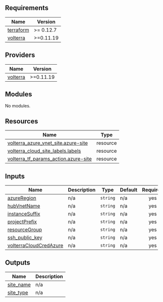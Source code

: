 <!-- BEGIN_TF_DOCS -->
## Requirements

| Name | Version |
|------|---------|
| <a name="requirement_terraform"></a> [terraform](#requirement\_terraform) | >= 0.12.7 |
| <a name="requirement_volterra"></a> [volterra](#requirement\_volterra) | >=0.11.19 |

## Providers

| Name | Version |
|------|---------|
| <a name="provider_volterra"></a> [volterra](#provider\_volterra) | >=0.11.19 |

## Modules

No modules.

## Resources

| Name | Type |
|------|------|
| [volterra_azure_vnet_site.azure-site](https://registry.terraform.io/providers/volterraedge/volterra/latest/docs/resources/azure_vnet_site) | resource |
| [volterra_cloud_site_labels.labels](https://registry.terraform.io/providers/volterraedge/volterra/latest/docs/resources/cloud_site_labels) | resource |
| [volterra_tf_params_action.azure-site](https://registry.terraform.io/providers/volterraedge/volterra/latest/docs/resources/tf_params_action) | resource |

## Inputs

| Name | Description | Type | Default | Required |
|------|-------------|------|---------|:--------:|
| <a name="input_azureRegion"></a> [azureRegion](#input\_azureRegion) | n/a | `string` | n/a | yes |
| <a name="input_hubVnetName"></a> [hubVnetName](#input\_hubVnetName) | n/a | `string` | n/a | yes |
| <a name="input_instanceSuffix"></a> [instanceSuffix](#input\_instanceSuffix) | n/a | `string` | n/a | yes |
| <a name="input_projectPrefix"></a> [projectPrefix](#input\_projectPrefix) | n/a | `string` | n/a | yes |
| <a name="input_resourceGroup"></a> [resourceGroup](#input\_resourceGroup) | n/a | `string` | n/a | yes |
| <a name="input_ssh_public_key"></a> [ssh\_public\_key](#input\_ssh\_public\_key) | n/a | `string` | n/a | yes |
| <a name="input_volterraCloudCredAzure"></a> [volterraCloudCredAzure](#input\_volterraCloudCredAzure) | n/a | `string` | n/a | yes |

## Outputs

| Name | Description |
|------|-------------|
| <a name="output_site_name"></a> [site\_name](#output\_site\_name) | n/a |
| <a name="output_site_type"></a> [site\_type](#output\_site\_type) | n/a |
<!-- END_TF_DOCS -->